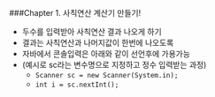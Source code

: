 ###Chapter 1. 사칙연산 계산기 만들기!

- 두수를 입력받아 사칙연산 결과 나오게 하기
- 결과는 사칙연산과 나머지값이 한번에 나오도록
- 자바에서 콘솔입력은 아래와 같이 선언후에 가용가능
- (예시로 sc라는 변수명으로 지정하고 정수 입력받는 과정)
   - `Scanner sc = new Scanner(System.in);`
   - `int i = sc.nextInt();`
